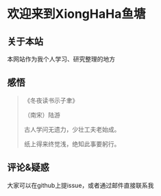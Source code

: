 # 欢迎来到XiongHaHa鱼塘


## 关于本站

本网站作为我个人学习、研究整理的地方

## 感悟
>《冬夜读书示子聿》
>
>（南宋）陆游
>
>古人学问无遗力，少壮工夫老始成。
>
>纸上得来终觉浅，绝知此事要躬行。


## 评论&疑惑

大家可以在github上提issue，或者通过邮件直接联系我
